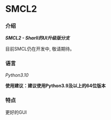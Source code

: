 # SMCL2

### 介绍
 _**SMCL2 - Sharll的UI升级版分支**_ 

目前SMCL仍在开发中, 敬请期待。
### 语言
  _Python3.10_ 

**使用建议：建议使用Python3.9及以上的64位版本**

### 特点
更好的GUI